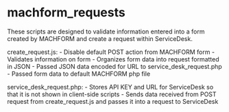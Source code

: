 # machform_requests

These scripts are designed to validate information entered into a form created by MACHFORM and create a request within ServiceDesk.

create_request.js:
	- Disable default POST action from MACHFORM form
	- Validates information on form
	- Organizes form data into request formatted in JSON
	- Passed JSON data encoded for URL to service_desk_request.php
	- Passed form data to default MACHFORM php file

service_desk_request.php:
	- Stores API KEY and URL for ServiceDesk so that it is not shown in client-side scripts
	- Sends data received from POST request from create_request.js and passes it into a request to ServiceDesk
